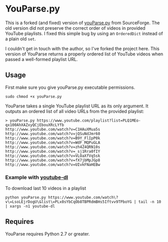 # YouParse.py
This is a forked (and fixed) version of [youParse.py](https://sourceforge.net/projects/youparse) from SourceForge. The old version did not preserve the correct order of videos in provided YouTube playlists. I fixed this simple bug by using an ```OrderedDict``` instead of a plain old ```set```.

I couldn't get in touch with the author, so I've forked the project here. This version of YouParse returns a properly ordered list of YouTube videos when passed a well-formed playlist URL.

## Usage
First make sure you give youParse.py executable permissions.

```sudo chmod +x youParse.py```

YouParse takes a single YouTube playlist URL as its only argument. It outputs an ordered list of all video URLs from the provided playlist:

```
> youParse.py https://www.youtube.com/playlist?list=PLQ1MEo-qx100AhXAZxyQCjEbouXRcLYfb
http://www.youtube.com/watch?v=C1HAuXMua5s
http://www.youtube.com/watch?v=jQSuNdJmr60
http://www.youtube.com/watch?v=B9Y_FlIpP0k
http://www.youtube.com/watch?v=WdF_MQPuGLA
http://www.youtube.com/watch?v=zh4Z4QRN10s
http://www.youtube.com/watch?v=_sj1Rra0fIY
http://www.youtube.com/watch?v=VLOaXfVq5sk
http://www.youtube.com/watch?v=fX7jbMpJGp8
http://www.youtube.com/watch?v=UIvkFNaHEBw
```

### Example with [youtube-dl](https://github.com/rg3/youtube-dl)

To download last 10 videos in a playlist

```shell
python youParse.py https://www.youtube.com/watch\?v\=LsoLEjrDogU\&list\=PLx0sYbCqOb8TBPRdmBHs5Iftvv9TPboYG | tail -n 10 | xargs -n1 youtube-dl
```

## Requires
YouParse requires Python 2.7 or greater.
